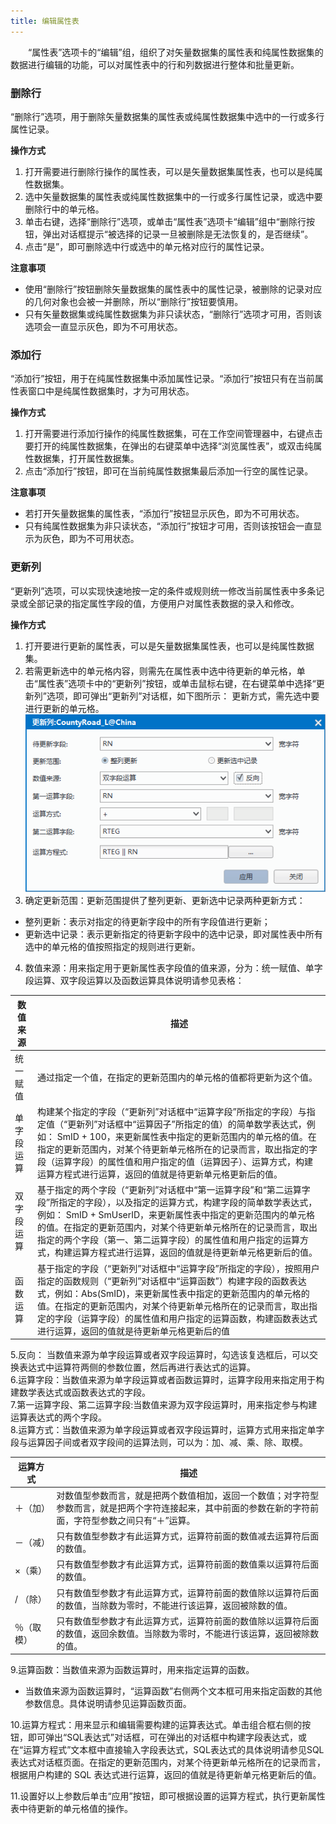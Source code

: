 ```yaml
---
title: 编辑属性表
---
```



　　“属性表”选项卡的“编辑”组，组织了对矢量数据集的属性表和纯属性数据集的数据进行编辑的功能，可以对属性表中的行和列数据进行整体和批量更新。


### 删除行  
  
“删除行”选项，用于删除矢量数据集的属性表或纯属性数据集中选中的一行或多行属性记录。
  
**操作方式**  
  
1. 打开需要进行删除行操作的属性表，可以是矢量数据集属性表，也可以是纯属性数据集。   
2. 选中矢量数据集的属性表或纯属性数据集中的一行或多行属性记录，或选中要删除行中的单元格。   
3. 单击右键，选择“删除行”选项，或单击“属性表”选项卡“编辑”组中“删除行按钮，弹出对话框提示“被选择的记录一旦被删除是无法恢复的，是否继续”。  
4. 点击“是”，即可删除选中行或选中的单元格对应行的属性记录。 
  
**注意事项**    
    
+ 使用“删除行”按钮删除矢量数据集的属性表中的属性记录，被删除的记录对应的几何对象也会被一并删除，所以“删除行”按钮要慎用。   
+ 只有矢量数据集或纯属性数据集为非只读状态，“删除行”选项才可用，否则该选项会一直显示灰色，即为不可用状态。 

  
### 添加行
  
“添加行”按钮，用于在纯属性数据集中添加属性记录。“添加行”按钮只有在当前属性表窗口中是纯属性数据集时，才为可用状态。

**操作方式**   
  
1. 打开需要进行添加行操作的纯属性数据集，可在工作空间管理器中，右键点击要打开的纯属性数据集，在弹出的右键菜单中选择“浏览属性表”，或双击纯属性数据集，打开属性数据集。  
2. 点击“添加行”按钮，即可在当前纯属性数据集最后添加一行空的属性记录。 
  
**注意事项**   
 
+ 若打开矢量数据集的属性表，“添加行”按钮显示灰色，即为不可用状态。   
+ 只有纯属性数据集为非只读状态，“添加行”按钮才可用，否则该按钮会一直显示为灰色，即为不可用状态。 

  
### 更新列 
  
“更新列”选项，可以实现快速地按一定的条件或规则统一修改当前属性表中多条记录或全部记录的指定属性字段的值，方便用户对属性表数据的录入和修改。

  
  
**操作方式**  
  
1. 打开要进行更新的属性表，可以是矢量数据集属性表，也可以是纯属性数据集。   
2. 若需更新选中的单元格内容，则需先在属性表中选中待更新的单元格，单击“属性表”选项卡中的“更新列”按钮，或单击鼠标右键，在右键菜单中选择“更新列”选项，即可弹出“更新列”对话框，如下图所示： 更新方式，需先选中要进行更新的单元格。     
![](img/UpdataColum.png)     
3. 确定更新范围：更新范围提供了整列更新、更新选中记录两种更新方式：   
  + 整列更新：表示对指定的待更新字段中的所有字段值进行更新；   
  + 更新选中记录：表示更新指定的待更新字段中的选中记录，即对属性表中所有选中的单元格的值按照指定的规则进行更新。   
    
4. 数值来源：用来指定用于更新属性表字段值的值来源，分为：统一赋值、单字段运算、双字段运算以及函数运算具体说明请参见表格：  
  
数值来源|描述  
-|-  
统一赋值|通过指定一个值，在指定的更新范围内的单元格的值都将更新为这个值。
单字段运算 |构建某个指定的字段（“更新列”对话框中“运算字段”所指定的字段）与指定值（“更新列”对话框中“运算因子”所指定的值）的简单数学表达式，例如： SmID + 100，来更新属性表中指定的更新范围内的单元格的值。在指定的更新范围内，对某个待更新单元格所在的记录而言，取出指定的字段（运算字段）的属性值和用户指定的值（运算因子）、运算方式，构建运算方程式进行运算，返回的值就是待更新单元格更新后的值。
双字段运算|基于指定的两个字段（“更新列”对话框中“第一运算字段”和“第二运算字段”所指定的字段），以及指定的运算方式，构建字段的简单数学表达式，例如： SmID + SmUserID，来更新属性表中指定的更新范围内的单元格的值。在指定的更新范围内，对某个待更新单元格所在的记录而言，取出指定的两个字段（第一、第二运算字段）的属性值和用户指定的运算方式，构建运算方程式进行运算，返回的值就是待更新单元格更新后的值。
函数运算|基于指定的字段（“更新列”对话框中“运算字段”所指定的字段），按照用户指定的函数规则（“更新列”对话框中“运算函数”）构建字段的函数表达式，例如：Abs(SmID)，来更新属性表中指定的更新范围内的单元格的值。在指定的更新范围内，对某个待更新单元格所在的记录而言，取出指定的字段（运算字段）的属性值和用户指定的运算函数，构建函数表达式进行运算，返回的值就是待更新单元格更新后的值  
     
5.反向： 当数值来源为单字段运算或者双字段运算时，勾选该复选框后，可以交换表达式中运算符两侧的参数位置，然后再进行表达式的运算。  
6.运算字段：当数值来源为单字段运算或者函数运算时，运算字段用来指定用于构建数学表达式或函数表达式的字段。  
7.第一运算字段、第二运算字段:当数值来源为双字段运算时，用来指定参与构建运算表达式的两个字段。  
8.运算方式：当数值来源为单字段运算或者双字段运算时，运算方式用来指定单字段与运算因子间或者双字段间的运算法则，可以为：加、减、乘、除、取模。  
    
运算方式|描述
-|- 
＋（加）|对数值型参数而言，就是把两个数值相加，返回一个数值；对字符型参数而言，就是把两个字符连接起来，其中前面的参数在新的字符前面，字符型参数之间只有“＋”运算。  
－（减）|只有数值型参数才有此运算方式，运算符前面的数值减去运算符后面的数值。  
×（乘）|只有数值型参数才有此运算方式，运算符前面的数值乘以运算符后面的数值。  
/ （除）|只有数值型参数才有此运算方式，运算符前面的数值除以运算符后面的数值，当除数为零时，不能进行该运算，返回被除数的值。  
％（取模）|只有数值型参数才有此运算方式，运算符前面的数值除以运算符后面的数值，返回余数值。当除数为零时，不能进行该运算，返回被除数的值。
 
9.运算函数：当数值来源为函数运算时，用来指定运算的函数。   
  
  + 当数值来源为函数运算时，“运算函数”右侧两个文本框可用来指定函数的其他参数信息。具体说明请参见运算函数页面。  

  
10.运算方程式：用来显示和编辑需要构建的运算表达式。单击组合框右侧的按钮，即可弹出“SQL表达式”对话框，可在弹出的对话框中构建字段表达式，或在“运算方程式”文本框中直接输入字段表达式，SQL表达式的具体说明请参见SQL表达式对话框页面。在指定的更新范围内，对某个待更新单元格所在的记录而言，根据用户构建的 SQL 表达式进行运算，返回的值就是待更新单元格更新后的值。  
  
11.设置好以上参数后单击“应用”按钮，即可根据设置的运算方程式，执行更新属性表中待更新的单元格值的操作。    
  





